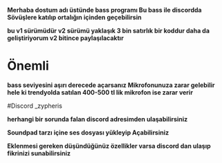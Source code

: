  **Merhaba dostum adı üstünde bass programı Bu bass ile discordda Sövüşlere katılıp ortalığın içinden geçebilirsin**

 **bu v1 sürümüdür v2 sürümü yaklaşık 3 bin satırlık bir koddur daha da geliştiriyorum v2 bitince paylaşılacaktır**

 # Önemli
 **bass seviyesini aşırı derecede açarsanız Mikrofonunuza zarar gelebilir hele ki trendyolda satılan 400-500 tl lik mikrofon ise zarar verir**

#Discord _zypheris

**herhangi bir sorunda falan discord adresimden ulaşabilirsiniz**

**Soundpad tarzı içine ses dosyası yükleyip Açabilirsiniz**

**Eklenmesi gereken düşündüğünüz özellikler varsa discord dan ulaşıp fikrinizi sunabilirsiniz**
